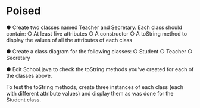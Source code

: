 # Poised

● Create two classes named Teacher and Secretary. Each class should contain:
○ At least five attributes
○ A constructor
○ A toString method to display the values of all the attributes of each
class

● Create a class diagram for the following classes:
○ Student
○ Teacher
○ Secretary

● Edit School.java to check the toString methods you’ve created for each of the classes above. 

To test the toString methods, create three instances of each class (each with different attribute values) and display them as was done for the Student class.
